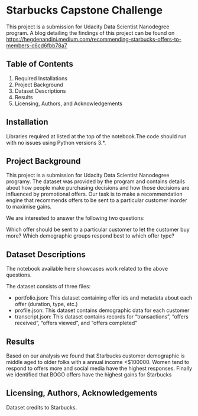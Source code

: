 # Starbucks Capstone Challenge
This project is a submission for Udacity Data Scientist Nanodegree program.
A blog detailing the findings of this project can be found on https://hegdenandini.medium.com/recommending-starbucks-offers-to-members-c6cd6fbb78a7

## Table of Contents
1. Required Installations
2. Project Background
3. Dataset Descriptions
4. Results
5. Licensing, Authors, and Acknowledgements


## Installation
Libraries required at listed at the top of the notebook.The code should run with no issues using Python versions 3.*.

## Project Background

This project is a submission for Udacity Data Scientist Nanodegree programy. The dataset was provided by the program and contains details about how people make purchasing decisions and how those decisions are influenced by promotional offers. Our task is to make a recommendation engine that recommends offers to be sent to a particular customer inorder to maximise gains.

We are interested to answer the following two questions:

Which offer should be sent to a particular customer to let the customer buy more?
Which demographic groups respond best to which offer type?

## Dataset Descriptions
The notebook available here showcases work related to the above questions.

The dataset consists of three files:
* portfolio.json: This dataset containing offer ids and metadata about each offer (duration, type, etc.)
* profile.json: This dataset contains demographic data for each customer
* transcript.json: This dataset contains records for “transactions”, “offers received”, “offers viewed”, and “offers completed”

## Results
Based on our analysis we found that Starbucks customer demographic is middle aged to older folks with a annual income <$100000.
Women tend to respond to offers more and social media have the highest responses. Finally we identified that BOGO offers have the highest gains for Starbucks

## Licensing, Authors, Acknowledgements
Dataset credits to Starbucks.
